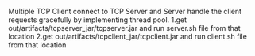 Multiple TCP Client connect to TCP Server and Server handle the client requests gracefully
by implementing thread pool.
1.get out/artifacts/tcpserver_jar/tcpserver.jar and run server.sh file from that location
2.get out/artifacts/tcpclient_jar/tcpclient.jar and run client.sh file from that location
